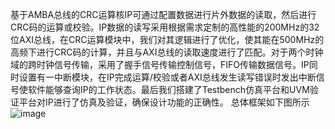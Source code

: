 基于AMBA总线的CRC运算核IP可通过配置数据进行片外数据的读取，然后进行CRC码的运算或校验。IP数据的读写采用根据需求定制的高性能的200MHz的32位AXI总线，在CRC运算模块中，我们对其逻辑进行了优化，使其能在500MHz的高频下进行CRC码的计算，并且与AXI总线的读取速度进行了匹配。对于两个时钟域的跨时钟信号传输，采用了握手信号传输控制信号，FIFO传输数据信号。IP同时设置有一中断模块，在IP完成运算/校验或者AXI总线发生读写错误时发出中断信号使软件能够查询IP的工作状态。最后我们搭建了Testbench仿真平台和UVM验证平台对IP进行了仿真及验证，确保设计功能的正确性。
总体框架如下图所示
![image](https://github.com/ButBueatiful/dotvim/raw/master/screenshots/vim-screenshot.jpg)
